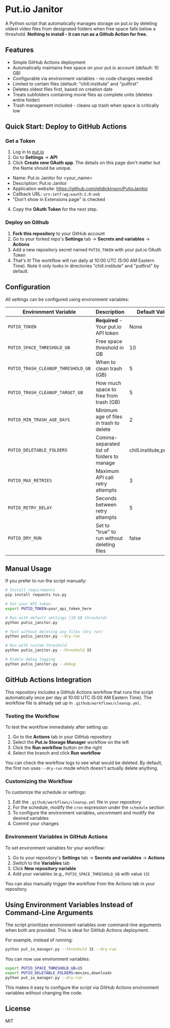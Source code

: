 # Put.io Janitor

A Python script that automatically manages storage on put.io by deleting oldest video files from designated folders when free space falls below a threshold. **Nothing to install - it can run as a Github Action for free.**

## Features

- Simple GitHub Actions deployment
- Automatically maintains free space on your put.io account (default: 10 GB)
- Configurable via environment variables - no code changes needed
- Limited to certain files (default: "chill.institute" and "putfirst"
- Deletes oldest files first, based on creation date
- Treats subfolders containing movie files as complete units (deletes entire folder)
- Trash management included - cleans up trash when space is critically low

## Quick Start: Deploy to GitHub Actions

### Get a Token
1. Log in to [put.io](https://put.io)
2. Go to **Settings** → **API**
3. Click **Create new OAuth app**. The details on this page don't matter but the Name should be unique.
  - Name: Put.io Janitor for <your_name>
  - Description: Put.io Janitor
  - Application website: https://github.com/elidickinson/PutioJanitor
  - Callback URL: `urn:ietf:wg:oauth:2.0:oob`
  - "Don't show in Extensions page" is checked
4. Copy the **OAuth Token** for the next step.

### Deploy on Github
1. **Fork this repository** to your GitHub account
2. Go to your forked repo's **Settings** tab → **Secrets and variables** → **Actions**
3. Add a new repository secret named `PUTIO_TOKEN` with your put.io OAuth Token
4. That's it! The workflow will run daily at 10:00 UTC (5:00 AM Eastern Time). Note it only looks in directories "chill.institute" and "putfirst" by default.

## Configuration

All settings can be configured using environment variables:

| Environment Variable | Description | Default Value |
|---|---|---|
| `PUTIO_TOKEN` | **Required** - Your put.io API token | None |
| `PUTIO_SPACE_THRESHOLD_GB` | Free space threshold in GB | 10 |
| `PUTIO_TRASH_CLEANUP_THRESHOLD_GB` | When to clean trash (GB) | 5 |
| `PUTIO_TRASH_CLEANUP_TARGET_GB` | How much space to free from trash (GB) | 5 |
| `PUTIO_MIN_TRASH_AGE_DAYS` | Minimum age of files in trash to delete | 2 |
| `PUTIO_DELETABLE_FOLDERS` | Comma-separated list of folders to manage | chill.institute,putfirst |
| `PUTIO_MAX_RETRIES` | Maximum API call retry attempts | 3 |
| `PUTIO_RETRY_DELAY` | Seconds between retry attempts | 5 |
| `PUTIO_DRY_RUN` | Set to "true" to run without deleting files | false |

## Manual Usage

If you prefer to run the script manually:

```bash
# Install requirements
pip install requests tus.py

# Set your API token
export PUTIO_TOKEN=your_api_token_here

# Run with default settings (10 GB threshold)
python putio_janitor.py

# Test without deleting any files (dry run)
python putio_janitor.py --dry-run

# Run with custom threshold
python putio_janitor.py --threshold 15

# Enable debug logging
python putio_janitor.py --debug
```

## GitHub Actions Integration

This repository includes a GitHub Actions workflow that runs the script automatically once per day at 10:00 UTC (5:00 AM Eastern Time). The workflow file is already set up in `.github/workflows/cleanup.yml`.

### Testing the Workflow

To test the workflow immediately after setting up:

1. Go to the **Actions** tab in your GitHub repository
2. Select the **Put.io Storage Manager** workflow on the left
3. Click the **Run workflow** button on the right
4. Select the branch and click **Run workflow**

You can check the workflow logs to see what would be deleted. By default, the first run uses `--dry-run` mode which doesn't actually delete anything.

### Customizing the Workflow

To customize the schedule or settings:

1. Edit the `.github/workflows/cleanup.yml` file in your repository
2. For the schedule, modify the `cron` expression under the `schedule` section
3. To configure the environment variables, uncomment and modify the desired variables
4. Commit your changes

### Environment Variables in GitHub Actions

To set environment variables for your workflow:

1. Go to your repository's **Settings** tab → **Secrets and variables** → **Actions**
2. Switch to the **Variables** tab
3. Click **New repository variable**
4. Add your variables (e.g., `PUTIO_SPACE_THRESHOLD_GB` with value `15`)

You can also manually trigger the workflow from the Actions tab in your repository.

## Using Environment Variables Instead of Command-Line Arguments

The script prioritizes environment variables over command-line arguments when both are provided. This is ideal for GitHub Actions deployment.

For example, instead of running:
```bash
python put_io_manager.py --threshold 15 --dry-run
```

You can now use environment variables:
```bash
export PUTIO_SPACE_THRESHOLD_GB=15
export PUTIO_DELETABLE_FOLDERS=movies,downloads
python put_io_manager.py --dry-run
```

This makes it easy to configure the script via GitHub Actions environment variables without changing the code.

## License

MIT
